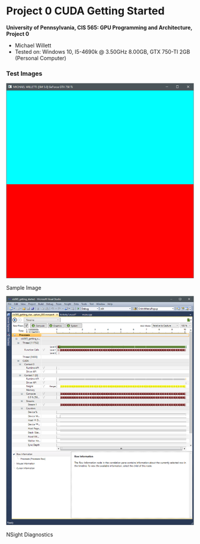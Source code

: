 Project 0 CUDA Getting Started
====================

**University of Pennsylvania, CIS 565: GPU Programming and Architecture, Project 0**

* Michael Willett
* Tested on: Windows 10, I5-4690k @ 3.50GHz 8.00GB, GTX 750-TI 2GB (Personal Computer)

### Test Images

![](images/config-test.bmp)

Sample Image


![](images/timeline-diagnostics.bmp)

NSight Diagnostics
